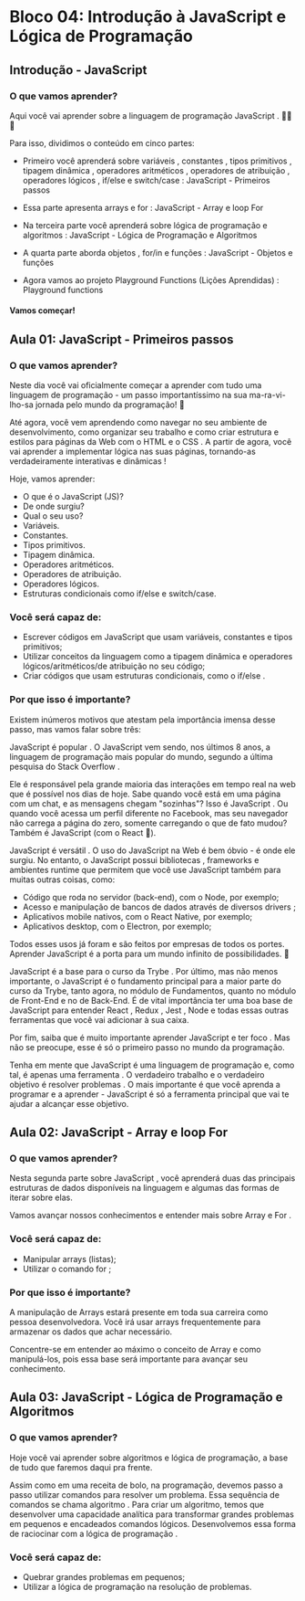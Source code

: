 # Bloco 04: Introdução à JavaScript e Lógica de Programação

## Introdução - JavaScript

### O que vamos aprender?

Aqui você vai aprender sobre a linguagem de programação JavaScript . 🚀🚀🚀

Para isso, dividimos o conteúdo em cinco partes:

- Primeiro você aprenderá sobre variáveis , constantes , tipos primitivos , tipagem dinâmica , operadores aritméticos , operadores de atribuição , operadores lógicos , if/else e switch/case :
JavaScript - Primeiros passos

- Essa parte apresenta arrays e for :
JavaScript - Array e loop For

- Na terceira parte você aprenderá sobre lógica de programação e algoritmos :
JavaScript - Lógica de Programação e Algoritmos

- A quarta parte aborda objetos , for/in e funções :
JavaScript - Objetos e funções

- Agora vamos ao projeto Playground Functions (Lições Aprendidas) :
Playground functions

#### Vamos começar!

## Aula 01: JavaScript - Primeiros passos

### O que vamos aprender?

Neste dia você vai oficialmente começar a aprender com tudo uma linguagem de programação - um passo importantíssimo na sua ma-ra-vi-lho-sa jornada pelo mundo da programação! 🎉

Até agora, você vem aprendendo como navegar no seu ambiente de desenvolvimento, como organizar seu trabalho e como criar estrutura e estilos para páginas da Web com o HTML e o CSS . A partir de agora, você vai aprender a implementar lógica nas suas páginas, tornando-as verdadeiramente interativas e dinâmicas !

Hoje, vamos aprender:

- O que é o JavaScript (JS)?
- De onde surgiu?
- Qual o seu uso?
- Variáveis.
- Constantes.
- Tipos primitivos.
- Tipagem dinâmica.
- Operadores aritméticos.
- Operadores de atribuição.
- Operadores lógicos.
- Estruturas condicionais como if/else e switch/case.

### Você será capaz de:

- Escrever códigos em JavaScript que usam variáveis, constantes e tipos primitivos;
- Utilizar conceitos da linguagem como a tipagem dinâmica e operadores lógicos/aritméticos/de atribuição no seu código;
- Criar códigos que usam estruturas condicionais, como o if/else .

### Por que isso é importante?

Existem inúmeros motivos que atestam pela importância imensa desse passo, mas vamos falar sobre três:

JavaScript é popular . O JavaScript vem sendo, nos últimos 8 anos, a linguagem de programação mais popular do mundo, segundo a última pesquisa do Stack Overflow .

Ele é responsável pela grande maioria das interações em tempo real na web que é possível nos dias de hoje. Sabe quando você está em uma página com um chat, e as mensagens chegam "sozinhas"? Isso é JavaScript . Ou quando você acessa um perfil diferente no Facebook, mas seu navegador não carrega a página do zero, somente carregando o que de fato mudou? Também é JavaScript (com o React 🙂).

JavaScript é versátil . O uso do JavaScript na Web é bem óbvio - é onde ele surgiu. No entanto, o JavaScript possui bibliotecas , frameworks e ambientes runtime que permitem que você use JavaScript também para muitas outras coisas, como:

- Código que roda no servidor (back-end), com o Node, por exemplo;
- Acesso e manipulação de bancos de dados através de diversos drivers ;
- Aplicativos mobile nativos, com o React Native, por exemplo;
- Aplicativos desktop, com o Electron, por exemplo;

Todos esses usos já foram e são feitos por empresas de todos os portes. Aprender JavaScript é a porta para um mundo infinito de possibilidades. 🚀

JavaScript é a base para o curso da Trybe . Por último, mas não menos importante, o JavaScript é o fundamento principal para a maior parte do curso da Trybe, tanto agora, no módulo de Fundamentos, quanto no módulo de Front-End e no de Back-End. É de vital importância ter uma boa base de JavaScript para entender React , Redux , Jest , Node e todas essas outras ferramentas que você vai adicionar à sua caixa.

Por fim, saiba que é muito importante aprender JavaScript e ter foco . Mas não se preocupe, esse é só o primeiro passo no mundo da programação.

Tenha em mente que JavaScript é uma linguagem de programação e, como tal, é apenas uma ferramenta . O verdadeiro trabalho e o verdadeiro objetivo é resolver problemas . O mais importante é que você aprenda a programar e a aprender - JavaScript é só a ferramenta principal que vai te ajudar a alcançar esse objetivo.

## Aula 02: JavaScript - Array e loop For

### O que vamos aprender?

Nesta segunda parte sobre JavaScript , você aprenderá duas das principais estruturas de dados disponíveis na linguagem e algumas das formas de iterar sobre elas.

Vamos avançar nossos conhecimentos e entender mais sobre Array e For .

### Você será capaz de:

- Manipular arrays (listas);
- Utilizar o comando for ;

### Por que isso é importante?

A manipulação de Arrays estará presente em toda sua carreira como pessoa desenvolvedora. Você irá usar arrays frequentemente para armazenar os dados que achar necessário.

Concentre-se em entender ao máximo o conceito de Array e como manipulá-los, pois essa base será importante para avançar seu conhecimento.

## Aula 03: JavaScript - Lógica de Programação e Algoritmos

### O que vamos aprender?

Hoje você vai aprender sobre algoritmos e lógica de programação, a base de tudo que faremos daqui pra frente.

Assim como em uma receita de bolo, na programação, devemos passo a passo utilizar comandos para resolver um problema. Essa sequência de comandos se chama algoritmo . Para criar um algoritmo, temos que desenvolver uma capacidade analítica para transformar grandes problemas em pequenos e encadeados comandos lógicos. Desenvolvemos essa forma de raciocinar com a lógica de programação .

### Você será capaz de:

- Quebrar grandes problemas em pequenos;
- Utilizar a lógica de programação na resolução de problemas.